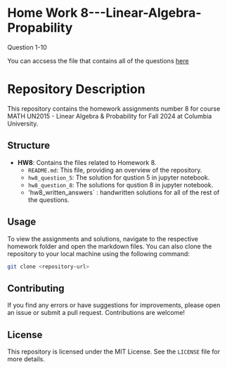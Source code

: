 # Home Work 8---Linear-Algebra-Propability

Question 1-10

You can accsess the file that contains all of the questions [here](https://github.com/ddavid37/MATH2015---Linear-Algebra-Propability/blob/main/HW_8.pdf)
# Repository Description

This repository contains the homework assignments number 8 for course MATH UN2015 - Linear Algebra & Probability for Fall 2024 at Columbia University. 

## Structure

- **HW8**: Contains the files related to Homework 8.
  - `README.md`: This file, providing an overview of the repository.
  - `hw8_question_5`: The solution for qustion 5 in jupyter notebook.
  - `hw8_question_8`: The solutions for qustion 8 in jupyter notebook.
  - 'hw8_written_answers` : handwritten solutions for all of the rest of the questions.

## Usage

To view the assignments and solutions, navigate to the respective homework folder and open the markdown files. You can also clone the repository to your local machine using the following command:

```bash
git clone <repository-url>
```

## Contributing

If you find any errors or have suggestions for improvements, please open an issue or submit a pull request. Contributions are welcome!

## License

This repository is licensed under the MIT License. See the `LICENSE` file for more details.
